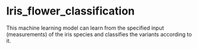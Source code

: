 # Iris_flower_classification
This machine learning model can learn from the specified input (measurements) of the iris species and classifies the variants according to it.
